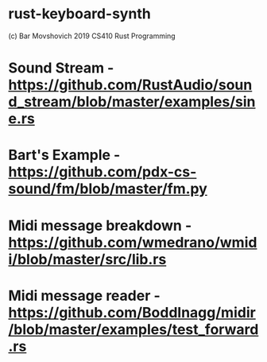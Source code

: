 # rust-keyboard-synth
(c) Bar Movshovich 2019
CS410 Rust Programming

# Sound Stream - https://github.com/RustAudio/sound_stream/blob/master/examples/sine.rs
# Bart's Example - https://github.com/pdx-cs-sound/fm/blob/master/fm.py
# Midi message breakdown - https://github.com/wmedrano/wmidi/blob/master/src/lib.rs 
# Midi message reader - https://github.com/Boddlnagg/midir/blob/master/examples/test_forward.rs

